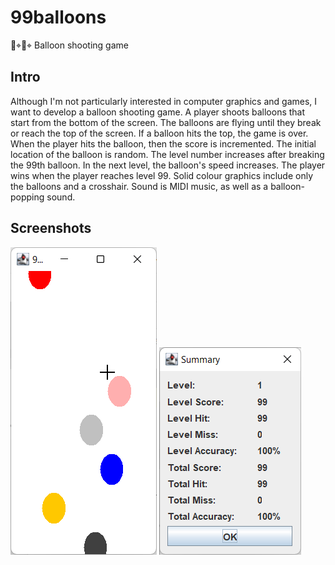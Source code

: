 # 99balloons
🎈⌖🎯⌖ Balloon shooting game

## Intro

Although I'm not particularly interested in computer graphics and games, I
want to develop a balloon shooting game. A player shoots balloons that start from
the bottom of the screen. The balloons are flying until they break or reach the
top of the screen. If a balloon hits the top, the game is over. When the player
hits the balloon, then the score is incremented. The initial location of the
balloon is random. The level number increases after breaking the 99th balloon. In the
next level, the balloon's speed increases. The player wins when the player reaches
level 99. Solid colour graphics include only the balloons and a crosshair. Sound is
MIDI music, as well as a balloon-popping sound.  

## Screenshots

![game](game.png)
![summary](summary.png)

